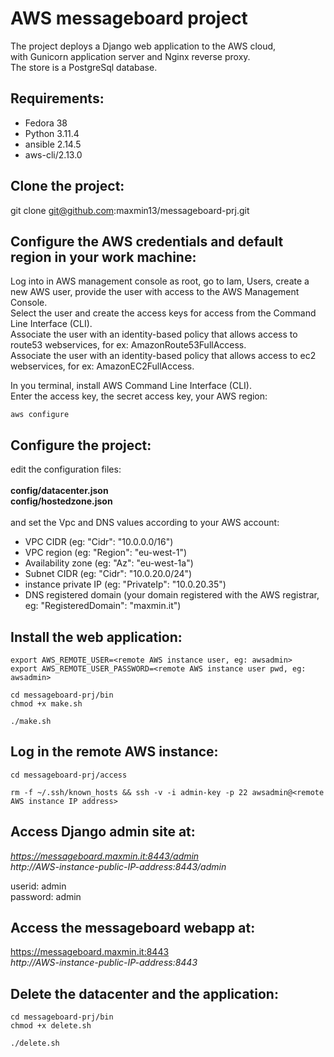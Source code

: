 # AWS messageboard project

The project deploys a Django web application to the AWS cloud,</br>
with Gunicorn application server and Nginx reverse proxy.</br>
The store is a PostgreSql database.</br>

## Requirements: ##

- Fedora 38
- Python 3.11.4
- ansible 2.14.5
- aws-cli/2.13.0

## Clone the project: ##

git clone git@github.com:maxmin13/messageboard-prj.git


## Configure the AWS credentials and default region in your work machine: ##


Log into in AWS management console as root, go to Iam, Users, create a new AWS user,
provide the user with access to the AWS Management Console.</br>
Select the user and create the access keys for access from the Command Line Interface (CLI).</br>
Associate the user with an identity-based policy that allows access to route53 webservices, for ex: AmazonRoute53FullAccess.</br>
Associate the user with an identity-based policy that allows access to ec2 webservices, for ex: AmazonEC2FullAccess.</br>

In you terminal, install AWS Command Line Interface (CLI).</br>
Enter the access key, the secret access key, your AWS region:

```
aws configure
```

## Configure the project: ##

edit the configuration files:
<br><br>
**config/datacenter.json** 
<br> 
**config/hostedzone.json** 
<br><br>
and set the Vpc and DNS values according to your AWS account: 
<br>

* VPC CIDR (eg: "Cidr": "10.0.0.0/16")<br>
* VPC region (eg: "Region": "eu-west-1")<br>
* Availability zone (eg: "Az": "eu-west-1a")<br>
* Subnet CIDR (eg: "Cidr": "10.0.20.0/24")<br>
* instance private IP (eg: "PrivateIp": "10.0.20.35")<br>
* DNS registered domain (your domain registered with the AWS registrar, eg: "RegisteredDomain": "maxmin.it")<br>

## Install the web application: ##

```
export AWS_REMOTE_USER=<remote AWS instance user, eg: awsadmin>
export AWS_REMOTE_USER_PASSWORD=<remote AWS instance user pwd, eg: awsadmin>

cd messageboard-prj/bin
chmod +x make.sh

./make.sh
```

## Log in the remote AWS instance: ##

```
cd messageboard-prj/access

rm -f ~/.ssh/known_hosts && ssh -v -i admin-key -p 22 awsadmin@<remote AWS instance IP address>

```

## Access Django admin site at: ##

*https://messageboard.maxmin.it:8443/admin*
<br>
*http://AWS-instance-public-IP-address:8443/admin*

userid: admin
<br>
password: admin


## Access the messageboard webapp at: ##

https://messageboard.maxmin.it:8443
<br>
*http://AWS-instance-public-IP-address:8443*


## Delete the datacenter and the application: ##

```
cd messageboard-prj/bin
chmod +x delete.sh

./delete.sh

```

<br>
